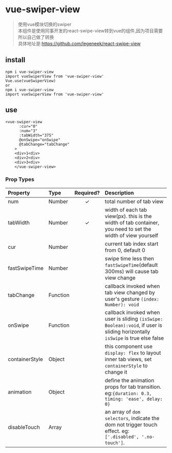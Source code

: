 # vue-swiper-view

>使用vue模块切换的swiper<br>
>本组件是使用同事开发的react-swipe-view转到vue的组件,因为项目需要所以自己做了转换<br>
>具体地址是:https://github.com/legeneek/react-swipe-view<br>

## install
```
npm i vue-swiper-view
import vueSwiperView from 'vue-swiper-view'
Vue.use(vueSwiperView)
or
npm i vue-swiper-view
import vueSwiperView from 'vue-swiper-view'
```
## use
```
<vue-swiper-view
      :cur="0"
      :num="3"
      :tabWidth="375"
      @onSwipe="onSwipe"
      @tabChange="tabChange"
    >
    <div>1<div>
    <div>2<div>
    <div>3<div>
    </vue-swiper-view>
```
### Prop Types
| Property | Type | Required? | Description |
|:---|:---|:---:|:---|
| num | Number | ✓ | total number of tab view |
| tabWidth | Number | ✓ | width of each tab view(px). this is the width of tab container, you need to set the width of view yourself |
| cur | Number |   | current tab index start from 0, default 0 |
| fastSwipeTime | Number |  | swipe time less then `fastSwipeTime`(default 300ms) will cause tab view change |
| tabChange | Function |  | callback invoked when tab view changed by user's gesture `(index: Number): void` |
| onSwipe | Function |  | callback invoked when user is sliding `(isSwipe: Boolean):void`, if user is sliding horizontally `isSwipe` is true else false |
| containerStyle | Object |  | this component use `display: flex` to layout inner tab views, set `containerStyle` to change it |
| animation | Object |  | define the animation props for tab transition. eg:`{duration: 0.3, timing: 'ease', delay: 0}`
| disableTouch | Array |  | an array of `dom selectors`, indicate the dom not trigger touch effect. eg: `['.disabled', '.no-touch']`.


